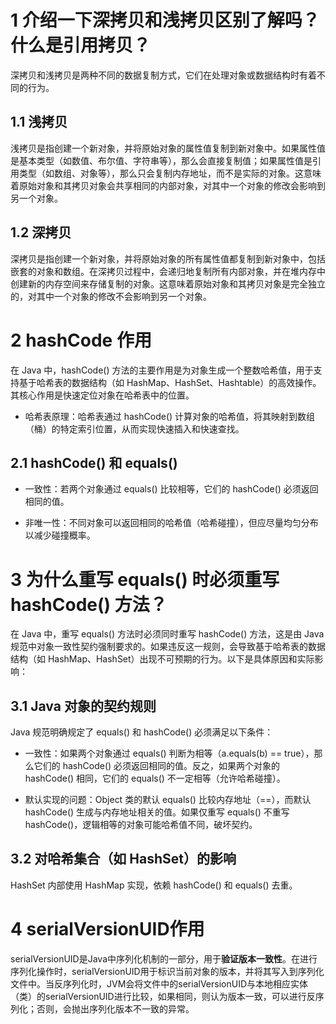 # 1 介绍一下深拷贝和浅拷贝区别了解吗？什么是引用拷贝？

深拷贝和浅拷贝是两种不同的数据复制方式，它们在处理对象或数据结构时有着不同的行为。

## 1.1 浅拷贝

浅拷贝是指创建一个新对象，并将原始对象的属性值复制到新对象中。如果属性值是基本类型（如数值、布尔值、字符串等），那么会直接复制值；如果属性值是引用类型（如数组、对象等），那么只会复制内存地址，而不是实际的对象。这意味着原始对象和其拷贝对象会共享相同的内部对象，对其中一个对象的修改会影响到另一个对象。

## 1.2 深拷贝

深拷贝是指创建一个新对象，并将原始对象的所有属性值都复制到新对象中，包括嵌套的对象和数组。在深拷贝过程中，会递归地复制所有内部对象，并在堆内存中创建新的内存空间来存储复制的对象。这意味着原始对象和其拷贝对象是完全独立的，对其中一个对象的修改不会影响到另一个对象。

# 2 hashCode 作用

在 Java 中，hashCode() 方法的主要作用是为对象生成一个整数哈希值，用于支持基于哈希表的数据结构（如 HashMap、HashSet、Hashtable）的高效操作。其核心作用是快速定位对象在哈希表中的位置。

- 哈希表原理：哈希表通过 hashCode() 计算对象的哈希值，将其映射到数组（桶）的特定索引位置，从而实现快速插入和快速查找。

## 2.1 hashCode() 和 equals()

- 一致性：若两个对象通过 equals() 比较相等，它们的 hashCode() 必须返回相同的值。

- 非唯一性：不同对象可以返回相同的哈希值（哈希碰撞），但应尽量均匀分布以减少碰撞概率。

# 3 为什么重写 equals() 时必须重写 hashCode() 方法？

在 Java 中，重写 equals() 方法时必须同时重写 hashCode() 方法，这是由 Java 规范中对象一致性契约强制要求的。如果违反这一规则，会导致基于哈希表的数据结构（如 HashMap、HashSet）出现不可预期的行为。以下是具体原因和实际影响：

## 3.1 Java 对象的契约规则
Java 规范明确规定了 equals() 和 hashCode() 必须满足以下条件：

- 一致性：如果两个对象通过 equals() 判断为相等（a.equals(b) == true），那么它们的 hashCode() 必须返回相同的值。反之，如果两个对象的 hashCode() 相同，它们的 equals() 不一定相等（允许哈希碰撞）。

- 默认实现的问题：Object 类的默认 equals() 比较内存地址（==），而默认 hashCode() 生成与内存地址相关的值。如果仅重写 equals() 不重写 hashCode()，逻辑相等的对象可能哈希值不同，破坏契约。

## 3.2 对哈希集合（如 HashSet）的影响

HashSet 内部使用 HashMap 实现，依赖 hashCode() 和 equals() 去重。

# 4 serialVersionUID作用

serialVersionUID是Java中序列化机制的一部分，用于**验证版本一致性**。在进行序列化操作时，serialVersionUID用于标识当前对象的版本，并将其写入到序列化文件中。当反序列化时，JVM会将文件中的serialVersionUID与本地相应实体（类）的serialVersionUID进行比较，如果相同，则认为版本一致，可以进行反序列化；否则，会抛出序列化版本不一致的异常。


